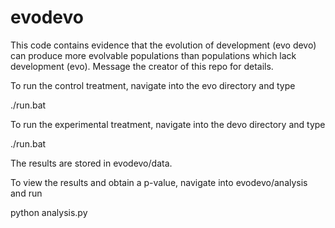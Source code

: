 # evodevo

This code contains evidence that the evolution of development
(evo devo) can produce more evolvable populations than
populations which lack development (evo). Message the
creator of this repo for details.

To run the control treatment, navigate into the evo directory
and type

./run.bat

To run the experimental treatment, navigate into the devo
directory and type

./run.bat

The results are stored in evodevo/data.

To view the results and obtain a p-value, navigate into
evodevo/analysis and run

python analysis.py
